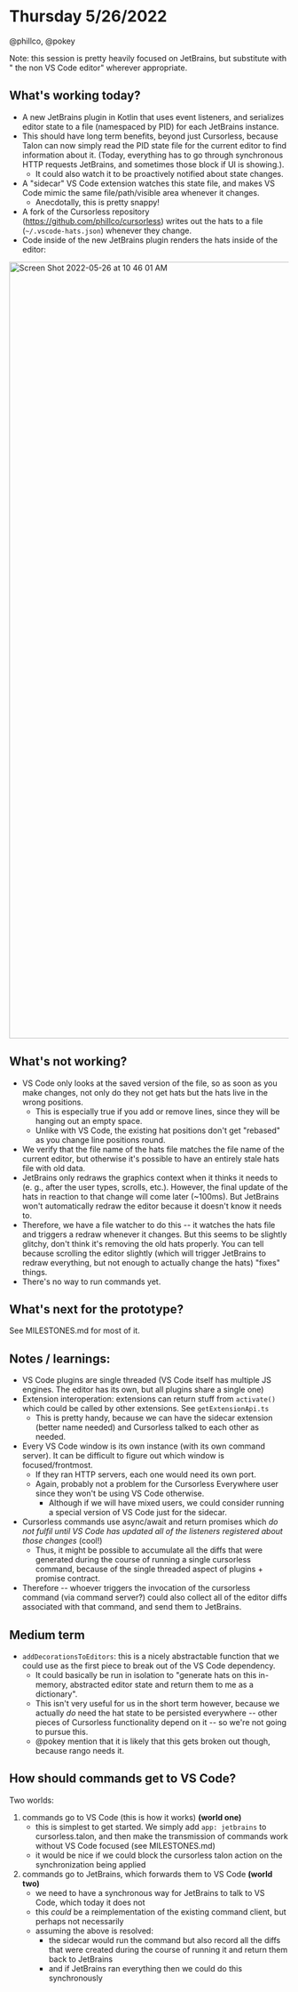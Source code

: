 # Thursday 5/26/2022

@phillco, @pokey

Note: this session is pretty heavily focused on JetBrains, but substitute with "
the non VS Code editor" wherever appropriate.

## What's working today?

- A new JetBrains plugin in Kotlin that uses event listeners, and serializes
  editor state to a file (namespaced by PID) for each JetBrains instance.
- This should have long term benefits, beyond just Cursorless, because Talon can
  now simply read the PID state file for the current editor to find information
  about it. (Today, everything has to go through synchronous HTTP requests
  JetBrains, and sometimes those block if UI is showing.).
  - It could also watch it to be proactively notified about state changes.
- A "sidecar" VS Code extension watches this state file, and makes VS Code mimic
  the same file/path/visible area whenever it changes.
    - Anecdotally, this is pretty snappy!
- A fork of the Cursorless repository (https://github.com/phillco/cursorless)
  writes out the hats to a file (`~/.vscode-hats.json`) whenever they change.
- Code inside of the new JetBrains plugin renders the hats inside of the editor:

<img width="1397" alt="Screen Shot 2022-05-26 at 10 46 01 AM" src="https://user-images.githubusercontent.com/536668/170545671-978c35ab-d1a0-49fc-954a-89673b49008f.png">

## What's not working?

- VS Code only looks at the saved version of the file, so as soon as you make
  changes, not only do they not get hats but the hats live in the wrong
  positions.
    - This is especially true if you add or remove lines, since they will be
      hanging out an empty space.
    - Unlike with VS Code, the existing hat positions don't get "rebased" as you
      change line positions round.
- We verify that the file name of the hats file matches the file name of the
  current editor, but otherwise it's possible to have an entirely stale hats
  file with old data.
- JetBrains only redraws the graphics context when it thinks it needs to (e. g.,
  after the user types, scrolls, etc.). However, the final update of the hats in
  reaction to that change will come later (~100ms). But JetBrains won't
  automatically redraw the editor because it doesn't know it needs to.
- Therefore, we have a file watcher to do this -- it watches the hats file and
  triggers a redraw whenever it changes. But this seems to be slightly glitchy,
  don't think it's removing the old hats properly. You can tell because
  scrolling the editor slightly (which will trigger JetBrains to redraw
  everything, but not enough to actually change the hats) "fixes" things.
- There's no way to run commands yet.

## What's next for the prototype?

See MILESTONES.md for most of it.

## Notes / learnings:

- VS Code plugins are single threaded (VS Code itself has multiple JS engines.
  The editor has its own, but all plugins share a single one)
- Extension interoperation: extensions can return stuff from `activate()` which
  could be called by other extensions. See `getExtensionApi.ts`
    - This is pretty handy, because we can have the sidecar extension (better
      name needed) and Cursorless talked to each other as needed.
- Every VS Code window is its own instance (with its own command server). It can
  be difficult to figure out which window is focused/frontmost.
    - If they ran HTTP servers, each one would need its own port.
    - Again, probably not a problem for the Cursorless Everywhere user since
      they won't be using VS Code otherwise.
        - Although if we will have mixed users, we could consider running a
          special version of VS Code just for the sidecar.
- Cursorless commands use async/await and return promises which _do not fulfil
  until VS Code has updated all of the listeners registered about those
  changes_ (cool!)
    - Thus, it might be possible to accumulate all the diffs that were generated
      during the course of running a single cursorless command, because of the
      single threaded aspect of plugins + promise contract.
- Therefore -- whoever triggers the invocation of the cursorless command
  (via command server?) could also collect all of the editor diffs associated
  with that command, and send them to JetBrains.

## Medium term

- `addDecorationsToEditors`: this is a nicely abstractable function that we
  could use as the first piece to break out of the VS Code dependency.
    - It could basically be run in isolation to "generate hats on this
      in-memory, abstracted editor state and return them to me as a dictionary".
    - This isn't very useful for us in the short term however, because we
      actually _do_
      need the hat state to be persisted everywhere -- other pieces of
      Cursorless functionality depend on it -- so we're not going to pursue
      this.
    - @pokey mention that it is likely that this gets broken out though, because
      rango needs it.

## How should commands get to VS Code?

Two worlds:

1. commands go to VS Code (this is how it works) **(world one)**
    - this is simplest to get started. We simply add `app: jetbrains` to
      cursorless.talon, and then make the transmission of commands work without
      VS Code focused (see MILESTONES.md)
    - it would be nice if we could block the cursorless talon action on the
      synchronization being applied
2. commands go to JetBrains, which forwards them to VS Code **(world two)**
    - we need to have a synchronous way for JetBrains to talk to VS Code, which
      today it does not
    - this _could_ be a reimplementation of the existing command client, but
      perhaps not necessarily
    - assuming the above is resolved:
        - the sidecar would run the command but also record all the diffs that
          were created during the course of running it and return them back to
          JetBrains
        - and if JetBrains ran everything then we could do this synchronously

